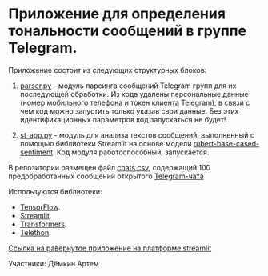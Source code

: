 # Приложение для определения тональности сообщений в группе Telegram.
Приложение состоит из следующих структурных блоков:

1) [parser.py](https://github.com/ArtDemkin/ml_sentiment_analysis_tg/blob/main/parser.py) - модуль парсинга сообщений Telegram групп для их последующей обработки. Из кода удалены персональные данные (номер мобильного телефона и токен клиента Telegram), в связи с чем код можно запустить только указав свои данные. Без этих идентификационных параметров код запускаться не будет!

2) [st_app.py](https://github.com/ArtDemkin/ml_sentiment_analysis_tg/blob/main/st_app.py) - модуль для анализа текстов сообщений, выполненный с помощью библиотеки Streamlit на основе модели [rubert-base-cased-sentiment](https://huggingface.co/blanchefort/rubert-base-cased-sentiment). Код модуля работоспособный, запускается.

В репозитории размещен файл [chats.csv](https://github.com/ArtDemkin/ml_sentiment_analysis_tg/blob/main/chats.csv), содержащий 100 предобработанных сообщений открытого [Telegram-чата](https://t.me/+KxlX36pb-3hjMjRi) 

Используются библиотеки:

- [TensorFlow](https://www.tensorflow.org/).
- [Streamlit](https://streamlit.io/).
- [Transformers](https://huggingface.co/docs/transformers/index).
- [Telethon](https://pypi.org/project/Telethon/).

[Ссылка на равёрнутое приложение на платформе streamlit](https://artdemkin-ml-sentiment-analysis-tg-st-app-b5njig.streamlit.app/)

Участники:
Дёмкин Артем
